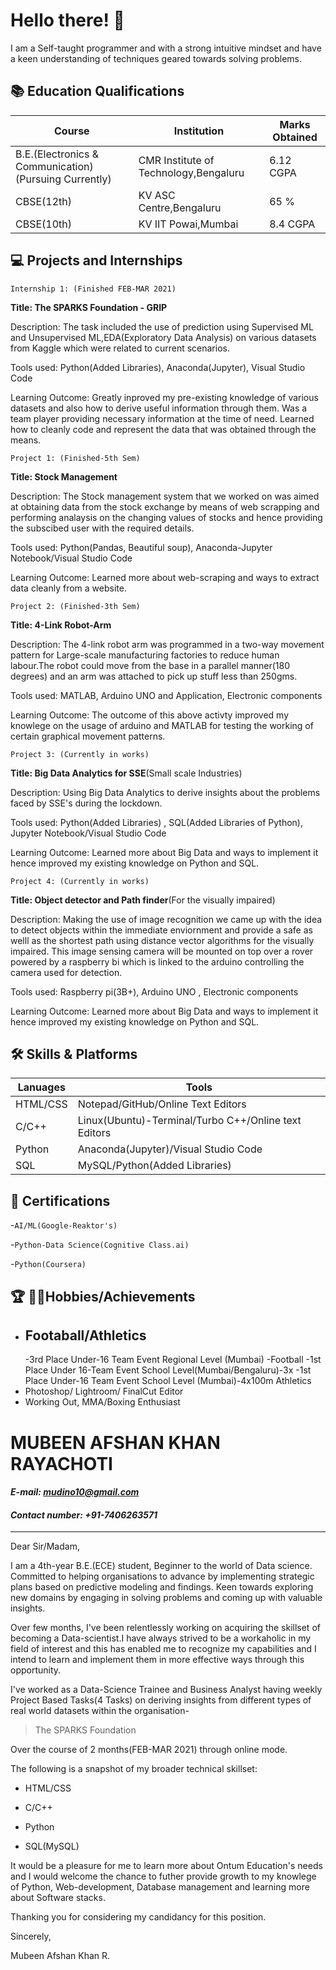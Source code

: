 # Hello there! 👋 

I am a Self-taught programmer and with a strong intuitive mindset and have a keen understanding of
techniques geared towards solving problems.



## 📚 Education Qualifications 

|  Course            |          Institution                                                       | Marks Obtained | 
| ----------------- | ------------------------------------------------------------------ | ------------------- |
| B.E.(Electronics & Communication)(Pursuing Currently) | CMR Institute of Technology,Bengaluru |      6.12 CGPA         |                      
| CBSE(12th) | KV ASC Centre,Bengaluru |                          65 %                                           |
| CBSE(10th) | KV IIT Powai,Mumbai |                               8.4 CGPA                                      |



## 💻 Projects and Internships

`Internship 1: (Finished FEB-MAR 2021)`

**Title: The SPARKS Foundation - GRIP**

Description: The task included the use of prediction using Supervised ML and Unsupervised ML,EDA(Exploratory Data Analysis) on
various datasets from Kaggle which were related to current scenarios.


Tools used: Python(Added Libraries), Anaconda(Jupyter), Visual Studio Code 

Learning Outcome: Greatly inproved my pre-existing knowledge of various datasets and also how to derive useful information through them. Was a team player providing necessary information at the time of need.
Learned how to cleanly code and represent the data that was obtained through the means.


`Project 1: (Finished-5th Sem)`

 **Title: Stock Management**

Description: The Stock management system that we worked on was aimed at obtaining data
   from the stock exchange by means of web scrapping and performing analaysis 
   on the changing values of stocks and hence providing the subscibed user with the required details.

Tools used: Python(Pandas, Beautiful soup), Anaconda-Jupyter Notebook/Visual Studio Code

Learning Outcome: Learned more about web-scraping and ways to extract data cleanly from a website.


`Project 2: (Finished-3th Sem)`

 **Title: 4-Link Robot-Arm**

Description: The 4-link robot arm was programmed in a two-way movement pattern for Large-scale manufacturing factories to reduce human labour.The robot could move from the base in a parallel manner(180 degrees) and an arm was attached to pick up stuff less than 250gms.  

Tools used: MATLAB, Arduino UNO and Application, Electronic components

Learning Outcome: The outcome of this above activty improved my knowlege on the usage of arduino and MATLAB for testing the working of certain graphical movement patterns.


`Project 3: (Currently in works)`

**Title: Big Data Analytics for SSE**(Small scale Industries)

Description: Using Big Data Analytics to derive insights about the problems faced by SSE's during
the lockdown.

Tools used: Python(Added Libraries) , SQL(Added Libraries of Python), Jupyter Notebook/Visual Studio Code

Learning Outcome: Learned more about Big Data and ways to implement it hence improved my
existing knowledge on Python and SQL.

`Project 4: (Currently in works)`

**Title: Object detector and Path finder**(For the visually impaired)

Description: Making the use of image recognition we came up with the idea to detect objects within the immediate enviornment and provide a safe as welll as the shortest path using distance vector algorithms for the visually impaired.
This image sensing camera will be mounted on top over a rover powered by a raspberry bi which is linked to the arduino controlling the camera used for detection. 


Tools used: Raspberry pi(3B+), Arduino UNO , Electronic components

Learning Outcome: Learned more about Big Data and ways to implement it hence improved my
existing knowledge on Python and SQL.



## 🛠 Skills & Platforms

|  Lanuages           |          Tools                          |
| ----------------- | ------------------------------------------|
| HTML/CSS | Notepad/GitHub/Online Text Editors |                  
| C/C++ | Linux(Ubuntu)-Terminal/Turbo C++/Online text Editors |
| Python | Anaconda(Jupyter)/Visual Studio Code | 
| SQL    | MySQL/Python(Added Libraries)|








## 📜 Certifications

-`AI/ML(Google-Reaktor's)`

-`Python-Data Science(Cognitive Class.ai)`

-`Python(Coursera)`


## 🏆 🏃🏼Hobbies/Achievements

- Footaball/Athletics
   -
    -3rd Place Under-16 Team Event Regional Level (Mumbai) -Football
    -1st Place Under 16-Team Event School Level(Mumbai/Bengaluru)-3x
    -1st Place Under-16 Team Event School Level (Mumbai)-4x100m Athletics
- Photoshop/ Lightroom/ FinalCut Editor
- Working Out, MMA/Boxing Enthusiast

## 
##

# **MUBEEN AFSHAN KHAN RAYACHOTI**
 
 #### *E-mail: mudino10@gmail.com*
 #### *Contact number: +91-7406263571*
 ---
 
 Dear Sir/Madam,
 
I am a 4th-year B.E.(ECE) student, Beginner to the world of Data science. Committed to helping organisations to advance by implementing strategic plans based on predictive modeling and findings. Keen towards exploring new domains by engaging in solving problems and coming up with valuable insights.

Over few months, I've been relentlessly working on acquiring the skillset of becoming a Data-scientist.I have always strived to be a workaholic in my field of interest and this has enabled me to recognize my capabilities and I intend to learn and implement them in more effective ways through this opportunity.

I've worked as a Data-Science Trainee and Business Analyst having weekly Project Based Tasks(4 Tasks) on deriving insights from different types of real world datasets within the organisation- 

> The SPARKS Foundation 

Over the course of 2 months(FEB-MAR 2021) through online mode.

The following is a snapshot of my broader technical skillset:

 + HTML/CSS 
    
+ C/C++

+ Python

+ SQL(MySQL)

It would be a pleasure for me to learn more about Ontum Education's needs and I would welcome the chance to futher provide growth to my knowlege of Python, Web-development, Database management and learning more about Software stacks.

Thanking you for considering my candidancy for this position.


Sincerely,


Mubeen Afshan Khan R.

